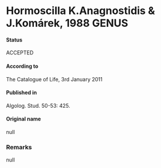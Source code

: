 # Hormoscilla K.Anagnostidis & J.Komárek, 1988 GENUS

#### Status
ACCEPTED

#### According to
The Catalogue of Life, 3rd January 2011

#### Published in
Algolog. Stud. 50-53: 425.

#### Original name
null

### Remarks
null